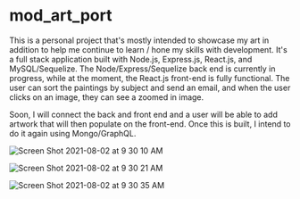 # mod_art_port
This is a personal project that's mostly intended to showcase my art in addition to help me continue to learn / hone my skills with development. 
It's a full stack application built with Node.js, Express.js, React.js, and MySQL/Sequelize. The Node/Express/Sequelize back end is currently in progress, while at the moment, 
the React.js front-end is fully functional. The user can sort the paintings by subject and send an email, and when the user clicks on an image, they can see a zoomed in image.

Soon, I will connect the back and front end and a user will be able to add artwork that will then populate on the front-end. 
Once this is built, I intend to do it again using Mongo/GraphQL. 

![Screen Shot 2021-08-02 at 9 30 10 AM](https://user-images.githubusercontent.com/30880308/127894804-76a4a928-3200-4b24-a8aa-29180c7a2a92.png)

![Screen Shot 2021-08-02 at 9 30 21 AM](https://user-images.githubusercontent.com/30880308/127894863-b2a540e1-9453-454f-953e-d07a74708fea.png)

![Screen Shot 2021-08-02 at 9 30 35 AM](https://user-images.githubusercontent.com/30880308/127894916-fc140d8f-a010-4342-bccb-744388dc6e7e.png)
